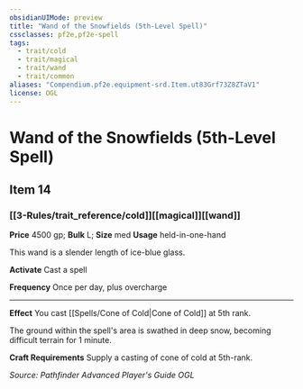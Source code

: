 ```yaml
---
obsidianUIMode: preview
title: "Wand of the Snowfields (5th-Level Spell)"
cssclasses: pf2e,pf2e-spell
tags:
  - trait/cold
  - trait/magical
  - trait/wand
  - trait/common
aliases: "Compendium.pf2e.equipment-srd.Item.ut83Grf73Z8ZTaV1"
license: OGL
---
```

# Wand of the Snowfields (5th-Level Spell)
## Item 14
### [[3-Rules/trait_reference/cold]][[magical]][[wand]]


**Price** 4500 gp; 
**Bulk** L; **Size** med
**Usage** held-in-one-hand

This wand is a slender length of ice-blue glass.

**Activate** Cast a spell

**Frequency** Once per day, plus overcharge

* * *

**Effect** You cast [[Spells/Cone of Cold|Cone of Cold]] at 5th rank.

The ground within the spell's area is swathed in deep snow, becoming difficult terrain for 1 minute.

**Craft Requirements** Supply a casting of cone of cold at 5th-rank.

*Source: Pathfinder Advanced Player's Guide*
*OGL*